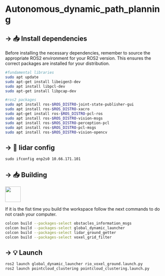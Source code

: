# Autonomous_dynamic_path_planning
 

## → 📥 Install dependencies
Before installing the necessary dependencies, remember to source the appropriate ROS2 environment for your ROS2 version. This ensures the correct packages are installed for your distribution.

```bash
#fundamental libraries
sudo apt update
sudo apt-get install libeigen3-dev
sudo apt install libpcl-dev
sudo apt-get install libpcap-dev

#ros2 packages
sudo apt install ros-$ROS_DISTRO-joint-state-publisher-gui
sudo apt install ros-$ROS_DISTRO-xacro
sudo apt-get install ros-$ROS_DISTRO-pcl-ros
sudo apt install ros-$ROS_DISTRO-vision-msgs
sudo apt install ros-$ROS_DISTRO-perception-pcl
sudo apt install ros-$ROS_DISTRO-pcl-msgs
sudo apt install ros-$ROS_DISTRO-vision-opencv

```

## → 🏅 lidar config 
`sudo ifconfig enp2s0 10.66.171.101`

## → 📥 Building

<img height="50" src="https://user-images.githubusercontent.com/25181517/192158606-7c2ef6bd-6e04-47cf-b5bc-da2797cb5bda.png">

If it is the fist time you build the workspace follow the next commands to do not crash your computer. 
 ```bash
colcon build --packages-select obstacles_information_msgs
colcon build --packages-select global_dynamic_launcher
colcon build --packages-select lidar_ground_getter
colcon build --packages-select voxel_grid_filter

```

## → 💡 Launch 
```bash
ros2 launch global_dynamic_launcher rio_voxel_ground.launch.py
ros2 launch pointcloud_clustering pointcloud_clustering.launch.py
```